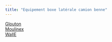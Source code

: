 ```yaml
---
title: "Equipement boxe latérale camion benne"
---
```


[Glouton](notes/equipements/vehicules/Glouton.md)\
[Moulinex](notes/equipements/vehicules/Moulinex.md)\
[WallE](notes/equipements/vehicules/WallE.md)
